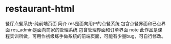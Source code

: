 # restaurant-html
餐厅点餐系统-纯前端页面
简介
res是面向用户的点餐系统
  包含点餐界面和已点界面
res_admin是面向商家的管理系统
  包含管理界面和订单界面
note
  此作品是课程实训所做，可用作初级练手做系统的前端页面，可能有少量bug，可自行修改。
